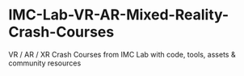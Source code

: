 # IMC-Lab-VR-AR-Mixed-Reality-Crash-Courses
VR / AR / XR Crash Courses from IMC Lab with code, tools, assets &amp; community resources
